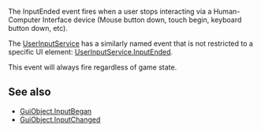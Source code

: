 The InputEnded event fires when a user stops interacting via a Human-Computer Interface device (Mouse button down, touch begin, keyboard button down, etc).

The [UserInputService](https://developer.roblox.com/en-us/api-reference/class/UserInputService) has a similarly named event that is not restricted to a specific UI element: [UserInputService.InputEnded](https://developer.roblox.com/en-us/api-reference/event/UserInputService/InputEnded).

This event will always fire regardless of game state.

See also
--------

*   [GuiObject.InputBegan](https://developer.roblox.com/en-us/api-reference/event/GuiObject/InputBegan)
*   [GuiObject.InputChanged](https://developer.roblox.com/en-us/api-reference/event/GuiObject/InputChanged)